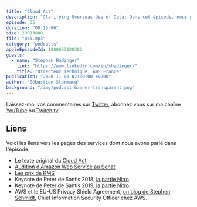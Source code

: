```yaml
---
title: "Cloud Act"
description: "Clarifying Overseas Use of Data: Dans cet épisode, nous parlons du CLOUD Act, ce cadre légal qui permet aux cours de justice des Etats-Unis d'Amérique, sous certaines conditions, de demander l'accès aux données stockées ou traitées sur les infrastrutures cloud. Nous clarifions la portée de ce texte, levons certains mythes à ce sujet et parlons du chiffrement de vos données dans le cloud AWS."
episode: 35
duration: "00:15:06"
size: 29013808
file: "035.mp3"
category: "podcasts"
appleEpisodeId: 1000663120302
guests:
  - name: "Stéphan Hadinger"
    link: "https://www.linkedin.com/in/shadinger/"
    title: "Directeur Technique, AWS France"
publication: "2020-11-06 07:30:00 +0200"
author: "Sébastien Stormacq"
background: "/img/podcast-banner-transparent.png"
---
```


Laissez-moi vos commentaires sur [Twitter](https://twitter.com/sebsto), abonnez vous sur ma chaîne [YouTube](https://www.youtube.com/sebsto) ou [Twitch.tv](https://www.twitch.tv/sebAWS)

## Liens

Voici les liens vers les pages des services dont nous avons parlé dans l'épisode.

- Le texte original du [Cloud Act](https://www.congress.gov/bill/115th-congress/senate-bill/2383/text)
- [Audition d'Amazon Web Service au Senat](http://videos.senat.fr/video.1287174_5d6c4586f4107.commission-d-enquete-souverainete-numerique) 
- [Les prix de KMS](https://aws.amazon.com/kms/pricing/)
- Keynote de Peter de Santis 2018, [la partie Nitro](https://www.youtube.com/watch?v=mDNHK-SzXEM&t=31m17s).
- Keynote de Peter de Santis 2019, [la partie Nitro](https://www.youtube.com/watch?v=GPUWATKe15E&t=16m28s).
- AWS et le EU-US Privacy Shield Agreement, [un blog de Stephen Schmidt](https://aws.amazon.com/blogs/security/customer-update-aws-and-the-eu-us-privacy-shield/), Chief Information Security Officer chez AWS.